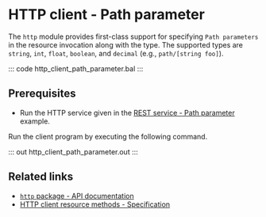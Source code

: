 # HTTP client - Path parameter

The `http` module provides first-class support for specifying `Path parameters` in the resource invocation along with the type. The supported types are `string`, `int`, `float`, `boolean`, and `decimal` (e.g., `path/[string foo]`).

::: code http_client_path_parameter.bal :::

## Prerequisites
- Run the HTTP service given in the [REST service - Path parameter](/learn/by-example/http-path-param/) example.

Run the client program by executing the following command.

::: out http_client_path_parameter.out :::

## Related links
- [`http` package - API documentation](https://lib.ballerina.io/ballerina/http/latest/)
- [HTTP client resource methods - Specification](/spec/http/#2423-resource-methods)
